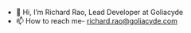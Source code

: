 - 👋 Hi, I’m Richard Rao, Lead Developer at Goliacyde
- 📫 How to reach me- richard.rao@goliacyde.com

